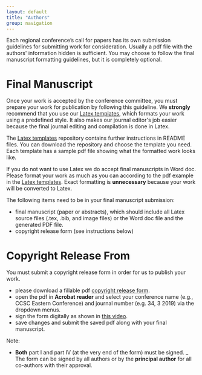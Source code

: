 ```yaml
---
layout: default
title: "Authors"
group: navigation
---
```


Each regional conference’s call for papers has its own submission guidelines
for submitting work for consideration. Usually a pdf file with the authors'
information hidden is sufficient. You may choose to follow the final manuscript
formatting guidelines, but it is completely optional.

# Final Manuscript
Once your work is accepted by the conference committee, you must prepare your
work for publication by following this guideline. We __strongly__ recommend
that you use our
[Latex templates](https://github.com/lubaochuan/ccsc-editor), which formats
your work using a predefined style. It also makes our journal editor's job
easier because the final journal editing and compilation is done in Latex.

The [Latex templates](https://github.com/lubaochuan/ccsc-editor) repository
contains further instructions in README files. You can download the repository
and choose the template you need. Each template has a sample pdf file showing
what the formatted work looks like.

If you do not want to use Latex we do accept final manuscripts in Word doc.
Please format your work as much as you can according to the pdf example in the
[Latex templates](https://github.com/lubaochuan/ccsc-editor).
Exact formatting is __unnecessary__ because your work will be converted to Latex.

The following items need to be in your final manuscript submission:
- final manuscript (paper or abstracts), which should include all Latex source files
(.tex, .bib, and image files) or the Word doc file and the generated PDF file.
- copyright release form (see instructions below)

# Copyright Release From
You must submit a copyright release form in order for us to publish your work.
- please download a fillable pdf
[copyright release form](https://drive.google.com/file/d/1SzmJkMTRi84isEoiTe0X1wwGZGeOWofo/view?usp=sharing).
- open the pdf in __Acrobat reader__ and select your conference name
(e.g., CCSC Eastern Conference) and journal number (e.g. 34, 3 2019) via the
dropdown menus.
- sign the form digitally as shown in [this video](https://youtu.be/ZZLM9aDT_ak).
- save changes and submit the saved pdf along with your final manuscript.

Note:
- __Both__ part I and part IV (at the very end of the form) must be signed.
_ The form can be signed by all authors or by the __principal author__ for all
co-authors with their approval.
